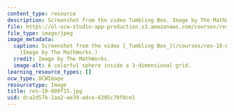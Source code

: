 ```yaml
---
content_type: resource
description: Screenshot from the video Tumbling Box. Image by The MathWorks.
file: https://ol-ocw-studio-app-production.s3.amazonaws.com/courses/res-18-009-learn-differential-equations-up-close-with-gilbert-strang-and-cleve-moler-fall-2015/dca2d57b2aa2ae39adce6305c70f0ce1_res-18-009f15.jpg
file_type: image/jpeg
image_metadata:
  caption: Screenshot from the video [_Tumbling Box_](/courses/res-18-009-learn-differential-equations-up-close-with-gilbert-strang-and-cleve-moler-fall-2015/resources/tumbling-box).
    (Image by The MathWorks.)
  credit: Image by The MathWorks.
  image-alt: A colorful sphere inside a 3-dimensional grid.
learning_resource_types: []
ocw_type: OCWImage
resourcetype: Image
title: res-18-009f15.jpg
uid: dca2d57b-2aa2-ae39-adce-6305c70f0ce1
---
```

